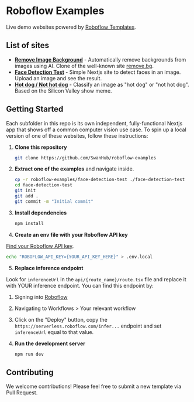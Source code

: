 # Roboflow Examples

Live demo websites powered by [Roboflow Templates](https://templates.roboflow.com).

## List of sites

- **[Remove Image Background](./remove-image-bg)** - Automatically remove backgrounds from images using AI. Clone of the well-known site [remove.bg](https://remove.bg).
- **[Face Detection Test](./face-detection-test/)** - Simple Nextjs site to detect faces in an image. Upload an image and see the result.
- **[Hot dog / Not hot dog](./hotdog-nothotdog/)** - Classify an image as "hot dog" or "not hot dog". Based on the Silicon Valley show meme.

## Getting Started

Each subfolder in this repo is its own independent, fully-functional Nextjs app that shows off a common computer vision use case. To spin up a local version of one of these websites, follow these instructions:

1. **Clone this repository**

   ```bash
   git clone https://github.com/SwanHub/roboflow-examples
   ```

2. **Extract one of the examples** and navigate inside.

   ```bash
   cp -r roboflow-examples/face-detection-test ./face-detection-test
   cd face-detection-test
   git init
   git add .
   git commit -m "Initial commit"
   ```

3. **Install dependencies**

   ```bash
   npm install
   ```

4. **Create an env file with your Roboflow API key**

[Find your Roboflow API key](https://docs.roboflow.com/developer/authentication/find-your-roboflow-api-key).

```bash
echo "ROBOFLOW_API_KEY={YOUR_API_KEY_HERE}" > .env.local
```

5. **Replace inference endpoint**

Look for `inferenceUrl` in the `api/{route_name}/route.tsx` file and replace it with YOUR inference endpoint. You can find this endpoint by:

1. Signing into [Roboflow](https://app.roboflow.com)
2. Navigating to Workflows > Your relevant workflow
3. Click on the "Deploy" button, copy the `https://serverless.roboflow.com/infer...` endpoint and set `inferenceUrl` equal to that value.

4. **Run the development server**

   ```bash
   npm run dev
   ```

## Contributing

We welcome contributions! Please feel free to submit a new template via Pull Request.
